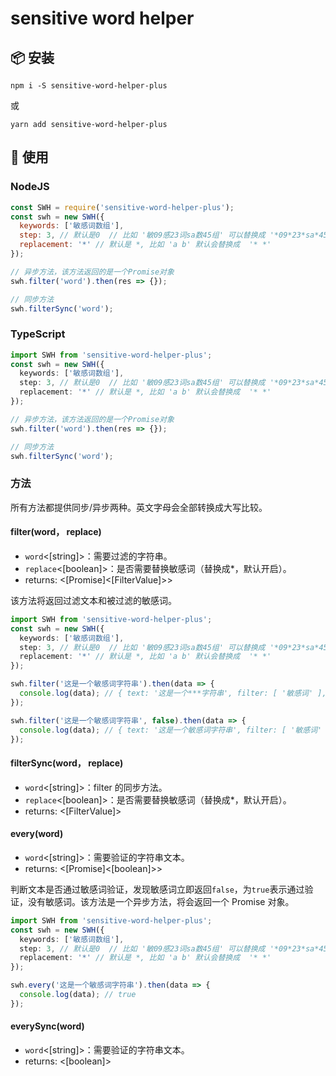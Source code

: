 # sensitive word helper

## 📦 安装

```
npm i -S sensitive-word-helper-plus
```

或

```
yarn add sensitive-word-helper-plus
```

## 🎉 使用

### NodeJS

```javascript
const SWH = require('sensitive-word-helper-plus');
const swh = new SWH({
  keywords: ['敏感词数组'],
  step: 3, // 默认是0  // 比如 '敏09感23词sa数45组' 可以替换成 '*09*23*sa*45*'  // step 是从第一个不是节点的字符开始计数
  replacement: '*' // 默认是 *, 比如 'a b' 默认会替换成  '* *'
});

// 异步方法，该方法返回的是一个Promise对象
swh.filter('word').then(res => {});

// 同步方法
swh.filterSync('word');
```

### TypeScript

```typescript
import SWH from 'sensitive-word-helper-plus';
const swh = new SWH({
  keywords: ['敏感词数组'],
  step: 3, // 默认是0  // 比如 '敏09感23词sa数45组' 可以替换成 '*09*23*sa*45*'  // step 是从第一个不是节点的字符开始计数
  replacement: '*' // 默认是 *, 比如 'a b' 默认会替换成  '* *'
});

// 异步方法，该方法返回的是一个Promise对象
swh.filter('word').then(res => {});

// 同步方法
swh.filterSync('word');
```

### 方法

所有方法都提供同步/异步两种。英文字母会全部转换成大写比较。

#### filter(word， replace)

- `word`<[string]>：需要过滤的字符串。
- `replace`<[boolean]>：是否需要替换敏感词（替换成\*，默认开启）。
- returns: <[Promise]<[FilterValue]>>

该方法将返回过滤文本和被过滤的敏感词。

```typescript
import SWH from 'sensitive-word-helper-plus';
const swh = new SWH({
  keywords: ['敏感词数组'],
  step: 3, // 默认是0  // 比如 '敏09感23词sa数45组' 可以替换成 '*09*23*sa*45*'  // step 是从第一个不是节点的字符开始计数
  replacement: '*' // 默认是 *, 比如 'a b' 默认会替换成  '* *'
});

swh.filter('这是一个敏感词字符串').then(data => {
  console.log(data); // { text: '这是一个***字符串', filter: [ '敏感词' ], pass: false }
});

swh.filter('这是一个敏感词字符串', false).then(data => {
  console.log(data); // { text: '这是一个敏感词字符串', filter: [ '敏感词' ], pass: false }
});
```

#### filterSync(word， replace)

- `word`<[string]>：filter 的同步方法。
- `replace`<[boolean]>：是否需要替换敏感词（替换成\*，默认开启）。
- returns: <[FilterValue]>

#### every(word)

- `word`<[string]>：需要验证的字符串文本。
- returns: <[Promise]<[boolean]>>

判断文本是否通过敏感词验证，发现敏感词立即返回`false`，为`true`表示通过验证，没有敏感词。该方法是一个异步方法，将会返回一个 Promise 对象。

```typescript
import SWH from 'sensitive-word-helper-plus';
const swh = new SWH({
  keywords: ['敏感词数组'],
  step: 3, // 默认是0  // 比如 '敏09感23词sa数45组' 可以替换成 '*09*23*sa*45*'  // step 是从第一个不是节点的字符开始计数
  replacement: '*' // 默认是 *, 比如 'a b' 默认会替换成  '* *'
});

swh.every('这是一个敏感词字符串').then(data => {
  console.log(data); // true
});
```

#### everySync(word)

- `word`<[string]>：需要验证的字符串文本。
- returns: <[boolean]>
